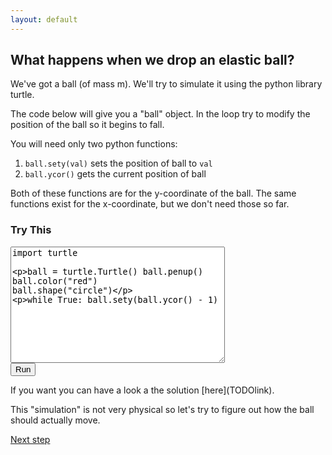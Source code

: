 ```yaml
---
layout: default
---
```


##  What happens when we drop an elastic ball?

We've got a ball (of mass m).
We'll try to simulate it using the python library turtle.

The code below will give you a "ball" object.
In the loop try to modify the position of the ball so it begins to fall.

You will need only two python functions:
1. `ball.sety(val)` sets the position of ball to `val`
1. `ball.ycor()` gets the current position of ball

Both of these functions are for the y-coordinate of the ball.
The same functions exist for the x-coordinate, but we don't need those so far.

<html> 
<head> 
<script src="https://ajax.googleapis.com/ajax/libs/jquery/1.9.0/jquery.min.js" type="text/javascript"></script> 
<script src="js/skulpt.min.js" type="text/javascript"></script> 
<script src="js/skulpt-stdlib.js" type="text/javascript"></script> 

</head> 

<body> 

<script type="text/javascript"> 
// output functions are configurable.  This one just appends some text
// to a pre element.
function outf(text) { 
    var mypre = document.getElementById("output"); 
    mypre.innerHTML = mypre.innerHTML + text; 
} 
function builtinRead(x) {
    if (Sk.builtinFiles === undefined || Sk.builtinFiles["files"][x] === undefined)
            throw "File not found: '" + x + "'";
    return Sk.builtinFiles["files"][x];
}

// Here's everything you need to run a python program in skulpt
// grab the code from your textarea
// get a reference to your pre element for output
// configure the output function
// call Sk.importMainWithBody()
function runit() { 
   var prog = document.getElementById("yourcode").value; 
   var mypre = document.getElementById("output"); 
   mypre.innerHTML = ''; 
   Sk.pre = "output";
   Sk.configure({output:outf, read:builtinRead}); 
   (Sk.TurtleGraphics || (Sk.TurtleGraphics = {})).target = 'mycanvas';
   var myPromise = Sk.misceval.asyncToPromise(function() {
       return Sk.importMainWithBody("<stdin>", false, prog, true);
   });
   myPromise.then(function(mod) {
       console.log('success');
   },
       function(err) {
       console.log(err.toString());
   });
} 
</script> 

<h3>Try This</h3> 
<form> 
<textarea id="firststeps" cols="40" rows="12">import turtle

ball = turtle.Turtle()
ball.penup()
ball.color("red")
ball.shape("circle")

while True:
    ball.sety(ball.ycor() - 1)
</textarea><br /> 
<button type="button" onclick="runit()">Run</button> 
</form> 
<div id="first-canvas"></div> 

</body> 

</html> 
If you want you can have a look a the solution [here](TODOlink).

This "simulation" is not very physical so let's try to figure out how the ball should actually move.

[Next step](/newton.html)

